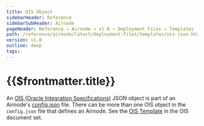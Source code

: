 ```yaml
---
title: OIS Object
sidebarHeader: Reference
sidebarSubHeader: Airnode
pageHeader: Reference → Airnode → v1.0 → Deployment Files → Templates
path: /reference/airnode/latest/deployment-files/templates/ois-json.html
version: v1.0
outline: deep
tags:
---
```


<VersionWarning/>

<PageHeader/>

# {{$frontmatter.title}}

An [OIS (Oracle Integration Specifications)](/ois/v1.2/) JSON object is part of
an Airnode's [config.json](../deployment-files/config-json.md) file. There can
be more than one OIS object in the `config.json` file that defines an Airnode.
See the [OIS Template](/ois/v1.2/ois-template.md) in the OIS document set.
